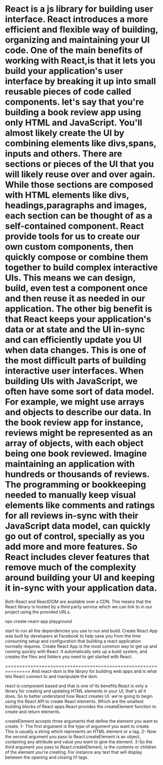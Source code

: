React is a js library for building user interface.
React introduces a more efficient and flexible way of building, 
organizing and maintaining your UI code.
One of the main benefits of working with React,is that it lets you build your application's user interface by breaking it up into small reusable pieces of code called components.
let's say that you're building a book review app using only HTML and JavaScript.
You'll almost likely create the UI by combining elements like divs,spans, inputs and others.
There are sections or pieces of the UI that you will likely reuse over and over again.
While those sections are composed with HTML elements like divs, headings,paragraphs and images, each section can be thought of as a self-contained component.
React provide tools for us to create our own custom components,
then quickly compose or combine them together to build complex interactive UIs.
This means we can design, build, even test a component once and then reuse it as needed in our application.
The other big benefit is that React keeps your application's data or at state and the UI in-sync and can efficiently update you UI when data changes.
This is one of the most difficult parts of building interactive user interfaces. When building UIs with JavaScript, we often have some sort of data model. For example, we might use arrays and objects to describe our data. In the book review app for instance, reviews might be represented as an array of objects, with each object being one book reviewed.
Imagine maintaining an application with hundreds or thousands of reviews. The programming or bookkeeping needed to manually keep visual elements like comments and ratings for all reviews in-sync with their JavaScript data model, can quickly go out of control, specially as you add more and more features. So React includes clever features that remove much of the complexity around building your UI and keeping it in-sync with your application data.
============================================================================================
Both React and ReactDOM are available over a CDN. This means that the React library is hosted by a third party service which we can link to in our project using the provided URLs.

npx create-react-app playground

start to run all the dependencies you use to run and build.
Create React App was built by developers at Facebook to help save you from the time consuming setup and configuration that building a react application normally requires.
Create React App is the most common way to get up and running quickly with React.
It automatically sets up a build system, and creates the files and folders you need to get started with React.

===============================================================
And react-dom is the library for building web apps and is what lets React connect to and manipulate the dom.

react is component based and that is one of its benefits.React is only a library for creating and updating HTML elements in your UI, that's all it does. So to better understand how React creates UI. we're going to begin using the React API to create React elements.
Which are the smallest building blocks of React apps.React provides the createElement function to create and return elements.

createElement accepts three arguments that define the element you want to create.
1- The first argument is the type of argument you want to create. This is usually a string which represents an HTML element or a tag.
2- Now the second argument you pass to React.createElement is an object, containing any attribute and value you want to give the element.
3-So the third argument you pass to React.createElement, is the contents or children of the element you're creating. For instance any text that will display between the opening and closing h1 tags.
